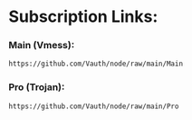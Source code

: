 # Subscription Links:

### Main (Vmess):
```html
https://github.com/Vauth/node/raw/main/Main
```

### Pro (Trojan):
```html
https://github.com/Vauth/node/raw/main/Pro
```
